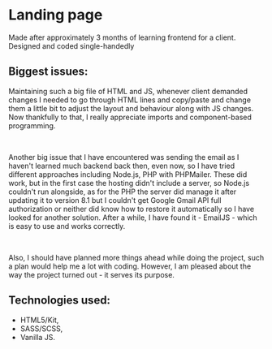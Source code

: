 # Landing page
Made after approximately 3 months of learning frontend for a client. Designed and coded single-handedly

## Biggest issues:
Maintaining such a big file of HTML and JS, whenever client demanded changes I needed to go through HTML lines and copy/paste and change them a little bit to adjust the layout and behaviour along with JS changes. Now thankfully to that, I really appreciate
imports and component-based programming.

<br> 

Another big issue that I have encountered was sending the email as I haven't learned much backend back then, even now, so I have tried different approaches including Node.js, PHP with PHPMailer. These did work, but in the first case the hosting didn't
include a server, so Node.js couldn't run alongside, as for the PHP the server did manage it after updating it to version 8.1 but I couldn't get Google Gmail API full authorization or neither did know how to restore it automatically so I have looked
for another solution. After a while, I have found it - EmailJS - which is easy to use and works correctly.

<br>

Also, I should have planned more things ahead while doing the project, such a plan would help me a lot with coding. However, I am pleased about the way the project turned out - it serves its purpose.

## Technologies used:
- HTML5/Kit, <br>
- SASS/SCSS, <br>
- Vanilla JS.
